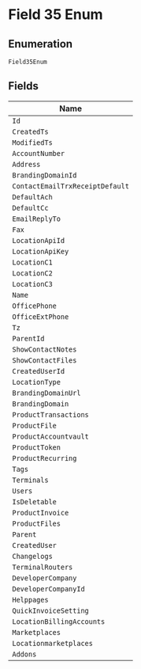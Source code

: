 
# Field 35 Enum

## Enumeration

`Field35Enum`

## Fields

| Name |
|  --- |
| `Id` |
| `CreatedTs` |
| `ModifiedTs` |
| `AccountNumber` |
| `Address` |
| `BrandingDomainId` |
| `ContactEmailTrxReceiptDefault` |
| `DefaultAch` |
| `DefaultCc` |
| `EmailReplyTo` |
| `Fax` |
| `LocationApiId` |
| `LocationApiKey` |
| `LocationC1` |
| `LocationC2` |
| `LocationC3` |
| `Name` |
| `OfficePhone` |
| `OfficeExtPhone` |
| `Tz` |
| `ParentId` |
| `ShowContactNotes` |
| `ShowContactFiles` |
| `CreatedUserId` |
| `LocationType` |
| `BrandingDomainUrl` |
| `BrandingDomain` |
| `ProductTransactions` |
| `ProductFile` |
| `ProductAccountvault` |
| `ProductToken` |
| `ProductRecurring` |
| `Tags` |
| `Terminals` |
| `Users` |
| `IsDeletable` |
| `ProductInvoice` |
| `ProductFiles` |
| `Parent` |
| `CreatedUser` |
| `Changelogs` |
| `TerminalRouters` |
| `DeveloperCompany` |
| `DeveloperCompanyId` |
| `Helppages` |
| `QuickInvoiceSetting` |
| `LocationBillingAccounts` |
| `Marketplaces` |
| `Locationmarketplaces` |
| `Addons` |

